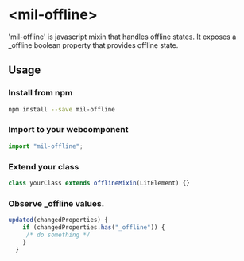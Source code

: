 # \<mil-offline\>

'mil-offline' is javascript mixin that handles offline states.
It exposes a \_offline boolean property that provides offline state.

## Usage

### Install from npm

```sh
npm install --save mil-offline
```

### Import to your webcomponent

```js
import "mil-offline";
```

### Extend your class

```js
class yourClass extends offlineMixin(LitElement) {}
```

### Observe \_offline values.

```js
updated(changedProperties) {
    if (changedProperties.has("_offline")) {
     /* do something */
    }
  }
```
